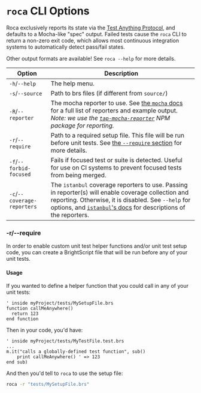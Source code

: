 # `roca` CLI Options

Roca exclusively reports its state via the [Test Anything Protocol](http://testanything.org/), and defaults to a Mocha-like "spec" output.  Failed tests cause the `roca` CLI to return a non-zero exit code, which allows most continuous integration systems to automatically detect pass/fail states.

Other output formats are available!  See `roca --help` for more details.

| Option                  | Description       |
| ------------------------|----------------|
| `-h`/`--help`           | The help menu. |
| `-s`/`--source`         | Path to brs files (if different from `source/`) |
| `-R`/`--reporter`       | The mocha reporter to use. See [the `mocha` docs](https://mochajs.org/#reporters) for a full list of reporters and example output. _Note: we use the [`tap-mocha-reporter`](https://github.com/tapjs/tap-mocha-reporter) NPM package for reporting._  |
| `-r`/`--require` | Path to a required setup file. This file will be run before unit tests. See [the `--require` section](#-r-require) for more details.|
| `-f`/`--forbid-focused` | Fails if focused test or suite is detected. Useful for use on CI systems to prevent focused tests from being merged. |
| `-c`/`--coverage-reporters` | The `istanbul` coverage reporters to use. Passing in reporter(s) will enable coverage collection and reporting. Otherwise, it is disabled. See `--help` for options, and [`istanbul`'s docs](https://istanbul.js.org/docs/advanced/alternative-reporters/) for descriptions of the reporters. |

### -r/--require
In order to enable custom unit test helper functions and/or unit test setup code, you can create a BrightScript file that will be run before any of your unit tests. 

#### Usage
If you wanted to define a helper function that you could call in any of your unit tests:
```brightscript
' inside myProject/tests/MySetupFile.brs
function callMeAnywhere()
  return 123
end function
```

Then in your code, you'd have:
```brightscript
' inside myProject/tests/MyTestFile.test.brs
...
m.it("calls a globally-defined test function", sub()
    print callMeAnywhere() ' => 123
end sub)
```

And then you'd tell to `roca` to use the setup file:
```bash
roca -r "tests/MySetupFile.brs"
```

